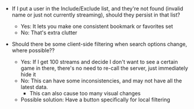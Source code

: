 - If I put a user in the Include/Exclude list, and they're not found (invalid name or just not currently streaming), should they persist in that list?

  - Yes: It lets you make one consistent bookmark or favorites set
  - No: That's extra clutter

- Should there be some client-side filtering when search options change, where possible??
  - Yes: If I get 100 streams and decide I don't want to see a certain game in there, there's no need to re-call the server, just immediately hide it
  - No: This can have some inconsistencies, and may not have all the latest data.
    - This can also cause too many visual changes
  - Possible solution: Have a button specifically for local filtering
